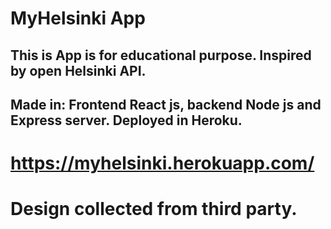 # MyHelsinki App

## This is App is for educational purpose. Inspired by open Helsinki API. 

## Made in: Frontend React js, backend Node js and Express server. Deployed in Heroku.

# https://myhelsinki.herokuapp.com/

# Design collected from third party.
